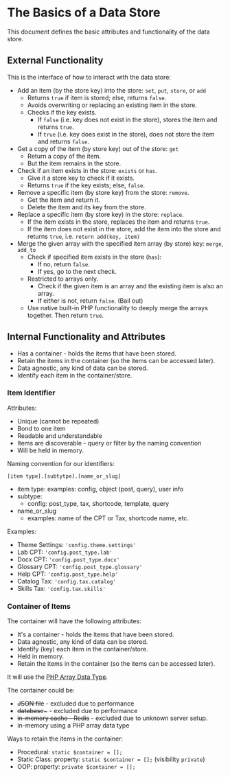 # The Basics of a Data Store

This document defines the basic attributes and functionality of the data store.

## External Functionality

This is the interface of how to interact with the data store:

- Add an item (by the store key) into the store: `set`, `put`, `store`, or `add`
	- Returns `true` if item is stored; else, returns `false`.
	- Avoids overwriting or replacing an existing item in the store.
	- Checks if the key exists.
		- If `false` (i.e. key does not exist in the store), stores the item and returns `true`.
		- If `true` (i.e. key does exist in the store), does not store the item and returns `false`.
- Get a copy of the item (by store key) out of the store: `get`
	- Return a copy of the item.
	- But the item remains in the store.
- Check if an item exists in the store: `exists` or `has`. 
	- Give it a store key to check if it exists.
	- Returns `true` if the key exists; else, `false`.
- Remove a specific item (by store key) from the store: `remove`.
	- Get the item and return it.
	- Delete the item and its key from the store.
- Replace a specific item (by store key) in the store: `replace`.
	- If the item exists in the store, replaces the item and returns `true`.
	- If the item does not exist in the store, add the item into the store and returns `true`, i.e. `return add(key, item)`
- Merge the given array with the specified item array (by store) key: `merge`, `add_to`
	- Check if specified item exists in the store (`has`):
		- If no, return `false`.
		- If yes, go to the next check.
	- Restricted to arrays only.
		- Check if the given item is an array and the existing item is also an array.
		- If either is not, return `false`. (Bail out)
	- Use native built-in PHP functionality to deeply merge the arrays together.  Then return `true`.	

## Internal Functionality and Attributes

- Has a container - holds the items that have been stored.
- Retain the items in the container (so the items can be accessed later).
- Data agnostic, any kind of data can be stored.
- Identify each item in the container/store.

### Item Identifier

Attributes:
- Unique (cannot be repeated)
- Bond to one item
- Readable and understandable
- Items are discoverable - query or filter by the naming convention
- Will be held in memory.

Naming convention for our identifiers:

`[item type].[subtytpe].[name_or_slug]`

- item type: examples: config, object (post, query), user info
- subtype:
	- config: post_type, tax, shortcode, template, query
- name_or_slug
	- examples: name of the CPT or Tax, shortcode name, etc.

Examples:
- Theme Settings: `'config.theme.settings'`
- Lab CPT: `'config.post_type.lab'`
- Docx CPT: `'config.post_type.docx'`
- Glossary CPT: `'config.post_type.glossary'`
- Help CPT: `'config.post_type.help'`
- Catalog Tax: `'config.tax.catalog'`
- Skills Tax: `'config.tax.skills'`

### Container of Items

The container will have the following attributes:
- It's a container - holds the items that have been stored.
- Data agnostic, any kind of data can be stored.
- Identify (key) each item in the container/store.
- Held in memory.
- Retain the items in the container (so the items can be accessed later).

It will use the [PHP Array Data Type](https://knowthecode.io/docx/php/array).

The container could be:
- ~~JSON file~~ - excluded due to performance
- ~~database~~~ - excluded due to performance
- ~~in-memory cache - Redis~~ - excluded due to unknown server setup.
- in-memory using a PHP array data type

Ways to retain the items in the container:
- Procedural: `static $container = [];`
- Static Class:  property: `static $container = [];` (visibility `private`)
- OOP: property: `private $container = [];`
